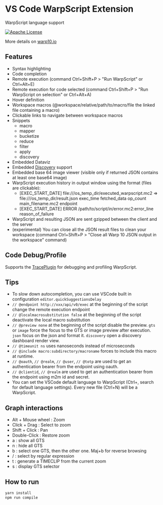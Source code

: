 # VS Code WarpScript Extension

WarpScript language support

[![Apache License](https://img.shields.io/badge/license-Apache%202.0-orange.svg?style=flat-square)](http://www.apache.org/licenses/LICENSE-2.0)

More details on [warp10.io](https://www.warp10.io)

## Features

- Syntax highlighting
- Code completion
- Remote execution (command Ctrl+Shift+P > "Run WarpScript" or Ctrl+Alt+E)
- Remote execution for code selected (command Ctrl+Shift+P > "Run WarpScript on selection" or Ctrl+Alt+A)
- Hover definition
- Workspace macros (@workspace/relative/path/to/macro/file the linked file containing a macro)
- Clickable links to navigate between workspace macros
- Snippets
  - macro
  - mapper
  - bucketize
  - reduce
  - filter
  - apply
  - discovery
- Embedded Dataviz
- Embedded [Discovery](https://discovery.warp10.io/) support
- Embedded base 64 image viewer (visible only if returned JSON contains at least one base64 image)
- WarpScript execution history in output window using the format (files are clickable):
  - [EXEC_START_DATE] file:///os_temp_dir/executed_warpscript.mc2 => file:///os_temp_dir/result.json exec_time fetched_data op_count main_filename.mc2 endpoint
  - [EXEC_START_DATE] ERROR /path/to/script/in/error.mc2:error_line reason_of_failure
- WarpScript and resulting JSON are sent gzipped between the client and the server
- (experimental) You can close all the JSON result files to clean your workspace (command Ctrl+Shift+P > "Close all Warp&nbsp;10 JSON output in the workspace" command)

## Code Debug/Profile

Supports the [TracePlugin](https://studio.senx.io/#/ad/trace-plugin-info) for debugging and profiling WarpScript.

## Tips

- To slow down autocompletion, you can use VSCode built in configuration `editor.quickSuggestionsDelay`
- `// @endpoint http://xxx/api/v0/exec` at the beginning of the script change the remote execution endpoint
- `// @localmacrosubstitution false` at the beginning of the script deactivate the local macro substitution
- `// @preview none` at the beginning of the script disable the preview. `gts` or `image` force the focus to the GTS or image preview after execution. `json` focus on the json and format it. `discovery` open a discovery dashboard render view.
- `// @timeunit ns` uses nanoseconds instead of microseconds
- `// @include macro:subdirectory/macroname` forces to include this macro at runtime.
- `// @oauth`, `// @realm`, `// @user`, `// @totp` are used to get an authentication bearer from the endpoint using oauth.
- `// @clientid`, `// @realm` are used to get an authentication bearer from the endpoint using m2m id and secret.
- You can set the VSCode default language to WarpScript (Ctrl+, search for default language settings). Every new file (Ctrl+N) will be a WarpScript.

## Graph interactions

- Alt + Mouse wheel : Zoom
- Click + Drag : Select to zoom
- Shift + Click : Pan
- Double-Click : Restore zoom
- a : show all GTS
- n : hide all GTS
- b : select one GTS, then the other one. Maj+b for reverse browsing
- / : select by regular expression
- t : generate a TIMECLIP from the current zoom
- s : display GTS selector


## How to run

```bash
yarn install
npm run compile
```

